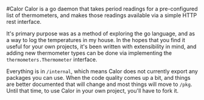 #Calor
Calor is a go daemon that takes period readings for a pre-configured list of thermometers, and makes those readings
available via a simple HTTP rest interface.

It's primary purpose was as a method of exploring the go language, and as a way to log the temperatures in my house.
In the hopes that you find it useful for your own projects, it's been written with extensibility in mind, and
adding new thermometer types can be done via implementing the `thermometers.Thermometer` interface.

Everything is in `/internal`, which means Calor does not currently export any packages you can use.
When the code quality comes up a bit, and things are better documented that will change and most things
will move to `/pkg`. Until that time, to use Calor in your own project, you'll have to fork it.

